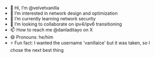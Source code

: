 - 👋 Hi, I’m @velvetvanilla
- 👀 I’m interested in network design and optimization
- 🌱 I’m currently learning network security 
- 💞️ I’m looking to collaborate on ipv4/ipv6 transitioning 
- 📫 How to reach me @danladitayo on X
- 😄 Pronouns: he/him
- ⚡ Fun fact: I wanted the username 'vanillaice' but it was taken, so I chose the next best thing

<!---
velvetvanilla/velvetvanilla is a ✨ special ✨ repository because its `README.md` (this file) appears on your GitHub profile.
You can click the Preview link to take a look at your changes.
--->
